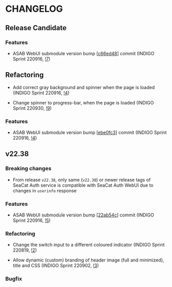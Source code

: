 # CHANGELOG

## Release Candidate

### Features

- ASAB WebUI submodule version bump [[c66ed48](https://github.com/TeskaLabs/asab-webui/commit/https://github.com/TeskaLabs/asab-webui/commit/c66ed48e292b1af711336fa8991babc0c5b37fe4)] commit (INDIGO Sprint 220916, [!7](https://github.com/TeskaLabs/seacat-auth-webui/pull/7))

## Refactoring

- Add correct gray background and spinner when the page is loaded (INDIGO Sprint 220916, [!4](https://github.com/TeskaLabs/seacat-auth-webui/pull/4))

- Change spinner to progress-bar, when the page is loaded (INDIGO Sprint 220930, [!9](https://github.com/TeskaLabs/seacat-auth-webui/pull/9))

### Features

- ASAB WebUI submodule version bump [[ebe0fc3](https://github.com/TeskaLabs/asab-webui/commit/https://github.com/TeskaLabs/asab-webui/commit/ebe0fc31f00b6f75ea8aab4dc39e032f095b6f1c)] commit (INDIGO Sprint 220916, [!4](https://github.com/TeskaLabs/seacat-auth-webui/pull/4))

## v22.38

### Breaking changes

- From release `v22.38`, only same (`v22.38`) or newer release tags of SeaCat Auth service is compatible with SeaCat Auth WebUI due to changes in `userinfo` response

### Features

- ASAB WebUI submodule version bump [[22ab54c](https://github.com/TeskaLabs/asab-webui/commit/https://github.com/TeskaLabs/asab-webui/commit/22ab54c22c61d247702a6912db84ed81836497ab)] commit (INDIGO Sprint 220916, [!5](https://github.com/TeskaLabs/seacat-auth-webui/pull/5))

### Refactoring

- Change the switch input to a different coloured indicator (INDIGO Sprint 220819, [!2](https://github.com/TeskaLabs/seacat-auth-webui/pull/2))

- Allow dynamic (custom) branding of header image (full and minimized), title and CSS (INDIGO Sprint 220902, [!3](https://github.com/TeskaLabs/seacat-auth-webui/pull/3))

### Bugfix
